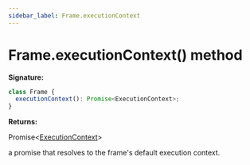 ```yaml
---
sidebar_label: Frame.executionContext
---
```


# Frame.executionContext() method

**Signature:**

```typescript
class Frame {
  executionContext(): Promise<ExecutionContext>;
}
```

**Returns:**

Promise&lt;[ExecutionContext](./puppeteer.executioncontext.md)&gt;

a promise that resolves to the frame's default execution context.
